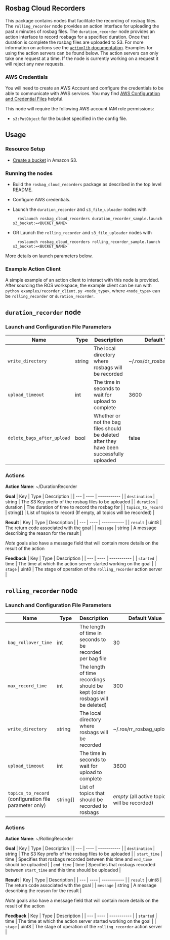 ## Rosbag Cloud Recorders

This package contains nodes that facilitate the recording of rosbag files.
The `rolling_recorder` node provides an action interface for uploading the past *x* minutes of rosbag files.
The `duration_recorder` node provides an action interface to record rosbags for a specified duration.
Once that duration is complete the rosbag files are uploaded to S3.
For more information on actions see the [`actionlib` documentation](http://wiki.ros.org/actionlib).
Examples for using the action servers can be found below.
The action servers can only take one request at a time.
If the node is currently working on a request it will reject any new requests.

### AWS Credentials

You will need to create an AWS Account and configure the credentials to be able to communicate with AWS services.
You may find [AWS Configuration and Credential Files] helpful.

This node will require the following AWS account IAM role permissions:
- `s3:PutObject`
for the bucket specified in the config file.


## Usage

### Resource Setup

- [Create a bucket](https://docs.aws.amazon.com/AmazonS3/latest/gsg/CreatingABucket.html) in Amazon S3.

### Running the nodes

- Build the `rosbag_cloud_recorders` package as described in the top level README.
- Configure AWS credentials.
- Launch the `duration_recorder` and `s3_file_uploader` nodes with

        roslaunch rosbag_cloud_recorders duration_recorder_sample.launch s3_bucket:=<BUCKET_NAME>
- OR Launch the `rolling_recorder` and `s3_file_uploader` nodes with

        roslaunch rosbag_cloud_recorders rolling_recorder_sample.launch s3_bucket:=<BUCKET_NAME>

More details on launch parameters below.

### Example Action Client

A simple example of an action client to interact with this node is provided.
After sourcing the ROS workspace, the example client can be run with `python examples/recorder_client.py <node_type>`, where `<node_type>` can be `rolling_recorder` or `duration_recorder`.


## `duration_recorder` node

### Launch and Configuration File Parameters

| Name | Type | Description | Default Value |
| ---- | ---- | ----------- | ------------- |
| `write_directory` | string | The local directory where rosbags will be recorded | ~/.ros/dr_rosbag_uploader/ |
| `upload_timeout` | int | The time in seconds to wait for upload to complete | 3600 |
| `delete_bags_after_upload` | bool | Whether or not the bag files should be deleted after they have been successfully uploaded | false |

### Actions

**Action Name**: ~/DurationRecorder

**Goal**
| Key | Type | Description |
| --- | ---- | ----------- |
| `destination` | string | The S3 Key prefix of the rosbag files to be uploaded |
| `duration` | duration | The duration of time to record the rosbag for |
| `topics_to_record` | string[] | List of topics to record (If empty, all topics will be recorded) |

**Result**
| Key | Type | Description |
| --- | ---- | ----------- |
| `result` | uint8 | The return code associated with the goal |
| `message` | string | A message describing the reason for the result |

*Note* goals also have a message field that will contain more details on the result of the action

**Feedback**
| Key | Type | Description |
| --- | ---- | ----------- |
| `started` | time | The time at which the action server started working on the goal |
| `stage` | uint8 | The stage of operation of the `rolling_recorder` action server |


## `rolling_recorder` node

### Launch and Configuration File Parameters

| Name | Type | Description | Default Value |
| ---- | ---- | ----------- | ------------- |
| `bag_rollover_time` | int | The length of time in seconds to be recorded per bag file | 30 |
| `max_record_time` | int | The length of time recordings should be kept (older rosbags will be deleted) | 300 |
| `write_directory` | string | The local directory where rosbags will be recorded | ~/.ros/rr_rosbag_uploader/ |
| `upload_timeout` | int | The time in seconds to wait for upload to complete | 3600 |
| `topics_to_record` (configuration file parameter only) | string[] | List of topics that should be recorded to rosbags | *empty* (all active topics will be recorded) |

### Actions

**Action Name**: ~/RollingRecorder

**Goal**
| Key | Type | Description |
| --- | ---- | ----------- |
| `destination` | string | The S3 Key prefix of the rosbag files to be uploaded |
| `start_time` | time | Specifies that rosbags recorded between this time and `end_time` should be uploaded |
| `end_time` | time | Specifies that rosbags recorded between `start_time` and this time should be uploaded |

**Result**
| Key | Type | Description |
| --- | ---- | ----------- |
| `result` | uint8 | The return code associated with the goal |
| `message` | string | A message describing the reason for the result |

*Note* goals also have a message field that will contain more details on the result of the action

**Feedback**
| Key | Type | Description |
| --- | ---- | ----------- |
| `started` | time | The time at which the action server started working on the goal |
| `stage` | uint8 | The stage of operation of the `rolling_recorder` action server |


[AWS Configuration and Credential Files]: https://docs.aws.amazon.com/cli/latest/userguide/cli-config-files.html
